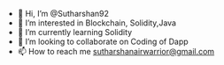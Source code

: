 - 👋 Hi, I’m @Sutharshan92
- 👀 I’m interested in Blockchain, Solidity,Java
- 🌱 I’m currently learning Solidity
- 💞️ I’m looking to collaborate on Coding of Dapp
- 📫 How to reach me sutharshanairwarrior@gmail.com

<!---
Sutharshan92/Sutharshan92 is a ✨ special ✨ repository because its `README.md` (this file) appears on your GitHub profile.
You can click the Preview link to take a look at your changes.
--->
